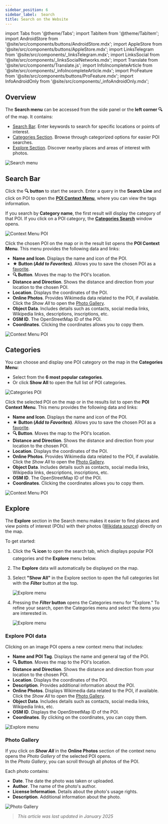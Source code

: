 ```yaml
---
sidebar_position: 6
sidebar_label:  Search
title: Search on the Website
---
```


import Tabs from '@theme/Tabs';
import TabItem from '@theme/TabItem';
import AndroidStore from '@site/src/components/buttons/AndroidStore.mdx';
import AppleStore from '@site/src/components/buttons/AppleStore.mdx';
import LinksTelegram from '@site/src/components/_linksTelegram.mdx';
import LinksSocial from '@site/src/components/_linksSocialNetworks.mdx';
import Translate from '@site/src/components/Translate.js';
import InfoIncompleteArticle from '@site/src/components/_infoIncompleteArticle.mdx';
import ProFeature from '@site/src/components/buttons/ProFeature.mdx';
import InfoAndroidOnly from '@site/src/components/_infoAndroidOnly.mdx';

<InfoIncompleteArticle/>


## Overview

The **Search menu** can be accessed from the side panel or the **left corner 🔍** of the map. It contains:

- [Search Bar](#search-bar). Enter keywords to search for specific locations or points of interest.  
- [Categories Section](#categories). Browse through categorized options for easier POI searches.  
- [Explore Section](#explore). Discover nearby places and areas of interest with photos.

![Search menu](@site/static/img/web/search.png)


## Search Bar

Click the **🔍 button** to start the search. Enter a query in the **Search Line** and click on POI to open the [**POI Context Menu**](#explore-poi-data), where you can view the tags information.

If you search by **Category name**, the first result will display the category of that POI.  If you click on a POI category, the [**Categories Search**](#categories) window opens.

![Context Menu POI](@site/static/img/web/context_menu_poi.png)


Click the chosen POI on the map or in the result list opens the **POI Context Menu**. This menu provides the following data and links:

- **Name and Icon**. Displays the name and icon of the POI.  
- **★ Button (*Add to Favorites*)**. Allows you to save the chosen POI as a [favorite](../web/web-userdata.mdx#add--edit-favorite).  
- **🔍 Button**. Moves the map to the POI's location.  
- **Distance and Direction**. Shows the distance and direction from your location to the chosen POI.  
- **Location**. Displays the coordinates of the POI.  
- **Online Photos**. Provides Wikimedia data related to the POI, if available. Click the *Show All* to open the [Photo Gallery](#photo-gallery).
- **Object Data**. Includes details such as contacts, social media links, Wikipedia links, descriptions, inscriptions, etc.  
- **OSM ID**. The OpenStreetMap ID of the POI.  
- **Coordinates**. Clicking the coordinates allows you to copy them.

![Context Menu POI](@site/static/img/web/context_menu_poi_1.png)

## Categories

You can choose and display one POI category on the map in the **Categories Menu**:

- Select from the **6 most popular categories**.  
- Or click **Show All** to open the full list of POI categories.

![Categories POI](@site/static/img/web/categories_poi.png)

Click the selected  POI on the map or in the results list to open the **POI Context Menu**. This menu provides the following data and links:

- **Name and Icon**. Displays the name and icon of the POI.  
- **★ Button (*Add to Favorites*)**. Allows you to save the chosen POI as a [favorite](../web/web-userdata.mdx#add--edit-favorite).  
- **🔍 Button**. Moves the map to the POI's location.  
- **Distance and Direction**. Shows the distance and direction from your location to the chosen POI.  
- **Location**. Displays the coordinates of the POI.  
- **Online Photos**. Provides Wikimedia data related to the POI, if available. Click the *Show All* to open the [Photo Gallery](#photo-gallery).
- **Object Data**. Includes details such as contacts, social media links, Wikipedia links, descriptions, inscriptions, etc.  
- **OSM ID**. The OpenStreetMap ID of the POI.  
- **Coordinates**. Clicking the coordinates allows you to copy them.

![Context Menu POI](@site/static/img/web/categories_poi_1.png)


## Explore

The **Explore** section in the Search menu makes it easier to find places and view points of interest (POIs) with their photos ([Wikidata source](https://www.wikidata.org/)) directly on the map.


To get started:

1. Click the **🔍 icon** to open the search tab, which displays popular POI categories and the **Explore** menu below.  
2. The **Explore** data will automatically be displayed on the map.  
3. Select **"Show All"** in the Explore section to open the full categories list with the ***Filter*** button at the top.  

   ![Explore menu](@site/static/img/web/explore.png)

4. Pressing the ***Filter* button** opens the Categories menu for "Explore." To refine your search, open the Categories menu and select the items you are interested in.  

   ![Explore menu](@site/static/img/web/explore_cat.png)

### Explore POI data

Clicking on an image POI opens a new context menu that includes:

- **Name and POI Tag**. Displays the name and general tag of the POI.  
- **🔍 Button**. Moves the map to the POI's location.  
- **Distance and Direction**. Shows the distance and direction from your location to the chosen POI.  
- **Location**. Displays the coordinates of the POI.  
- **Description**. Provides additional information about the POI.  
- **Online Photos**. Displays Wikimedia data related to the POI, if available. Click the *Show All* to open the [Photo Gallery](#photo-gallery).  
- **Object Data**. Includes details such as contacts, social media links, Wikipedia links, etc.  
- **OSM ID**. Displays the OpenStreetMap ID of the POI.  
- **Coordinates**. By clicking on the coordinates, you can copy them.

![Explore menu](@site/static/img/web/poi_context.png)

### Photo Gallery

If you click on ***Show All*** in the **Online Photos** section of the context nenu opens the *Photo Gallery* of the selected POI opens.  
In the *Photo Gallery*, you can scroll through all photos of the POI.  

Each photo contains:

- **Date**. The date the photo was taken or uploaded.  
- **Author**. The name of the photo's author.  
- **License Information**. Details about the photo's usage rights.  
- **Description**. Additional information about the photo.

![Photo Gallery](@site/static/img/web/poi_photo.png)


> *This article was last updated in January 2025*


